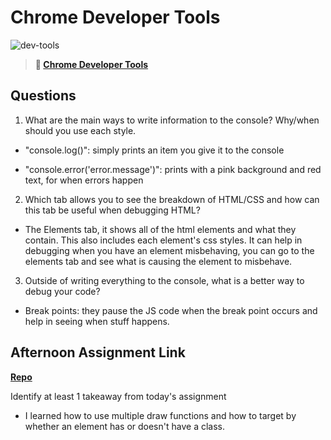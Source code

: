 # Chrome Developer Tools

![dev-tools](https://bcw.blob.core.windows.net/public/img/lesson-images/4571780153354770)

> **📖 [Chrome Developer Tools](https://codeworksacademy.com/fs-student-guide/resources/wk2/03-Chrome-Dev-Tools)**

## Questions

1. What are the main ways to write information to the console? Why/when should you use each style.

- "console.log()": simply prints an item you give it to the console

- "console.error('error.message')": prints with a pink background and red text, for when errors happen

2. Which tab allows you to see the breakdown of HTML/CSS and how can this tab be useful when debugging HTML?

- The Elements tab, it shows all of the html elements and what they contain. This also includes each element's css styles. It can help in debugging when you have an element misbehaving, you can go to the elements tab and see what is causing the element to misbehave. 

3. Outside of writing everything to the console, what is a better way to debug your code?

- Break points: they pause the JS code when the break point occurs and help in seeing when stuff happens.

## Afternoon Assignment Link

**[Repo](https://github.com/Enderdr4gon74/icecream-parlor)**

Identify at least 1 takeaway from today's assignment

- I learned how to use multiple draw functions and how to target by whether an element has or doesn't have a class.